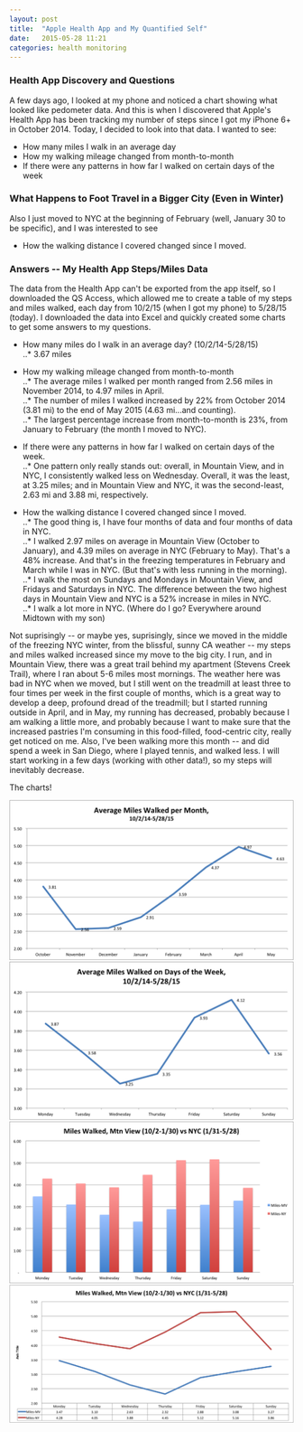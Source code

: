 ```yaml
---
layout: post
title:  "Apple Health App and My Quantified Self"
date:   2015-05-28 11:21
categories: health monitoring
---
```

### Health App Discovery and Questions
A few days ago, I looked at my phone and noticed a chart showing what looked like pedometer data. And this is when I discovered that Apple's Health App has been tracking my number of steps since I got my iPhone 6+ in October 2014. Today, I decided to look into that data. I wanted to see:   
* How many miles I walk in an average day  
* How my walking mileage changed from month-to-month  
* If there were any patterns in how far I walked on certain days of the week  

### What Happens to Foot Travel in a Bigger City (Even in Winter)
Also I just moved to NYC at the beginning of February (well, January 30 to be specific), and I was interested to see   
* How the walking distance I covered changed since I moved.   


### Answers -- My Health App Steps/Miles Data
The data from the Health App can't be exported from the app itself, so I downloaded the QS Access, which allowed me to create a table of my steps and miles walked, each day from 10/2/15 (when I got my phone) to 5/28/15 (today). I downloaded the data into Excel and quickly created some charts to get some answers to my questions. 

* How many miles do I walk in an average day? (10/2/14-5/28/15)    
..* 3.67 miles
* How my walking mileage changed from month-to-month    
..* The average miles I walked per month ranged from 2.56 miles in November 2014, to 4.97 miles in April.   
..* The number of miles I walked increased by 22% from October 2014 (3.81 mi) to the end of May 2015 (4.63 mi...and counting).   
..* The largest percentage increase from month-to-month is 23%, from January to February (the month I moved to NYC).   

* If there were any patterns in how far I walked on certain days of the week.     
..* One pattern only really stands out: overall, in Mountain View, and in NYC, I consistently walked less on Wednesday. Overall, it was the least, at 3.25 miles; and in Mountain View and NYC, it was the second-least, 2.63 mi and 3.88 mi, respectively.   

* How the walking distance I covered changed since I moved.     
..* The good thing is, I have four months of data and four months of data in NYC.  
..* I walked 2.97 miles on average in Mountain View (October to January), and 4.39 miles on average in NYC (February to May). That's a 48% increase. And that's in the freezing temperatures in February and March while I was in NYC. (But that's with less running in the morning).   
..* I walk the most on Sundays and Mondays in Mountain View, and Fridays and Saturdays in NYC. The difference between the two highest days in Mountain View and NYC is a 52% increase in miles in NYC.   
..* I walk a lot more in NYC. (Where do I go? Everywhere around Midtown with my son)  

Not suprisingly -- or maybe yes, suprisingly, since we moved in the middle of the freezing NYC winter, from the blissful, sunny CA weather -- my steps and miles walked increased since my move to the big city. I run, and in Mountain View, there was a great trail behind my apartment (Stevens Creek Trail), where I ran about 5-6 miles most mornings. The weather here was bad in NYC when we moved, but I still went on the treadmill at least three to four times per week in the first couple of months, which is a great way to develop a deep, profound dread of the treadmill; but I started running outside in April, and in May, my running has decreased, probably because I am walking a little more, and probably because I want to make sure that the increased pastries I'm consuming in this food-filled, food-centric city, really get noticed on me. Also, I've been walking more this month -- and did spend a week in San Diego, where I played tennis, and walked less. I will start working in a few days (working with other data!), so my steps will inevitably decrease. 

The charts! 

![alt text](../charts/milesPerMonth.png)
![alt text](../charts/milesPerDay.png)
![alt text](../charts/milesCompBar.png)
![alt text](../charts/milesCompLine.png)







